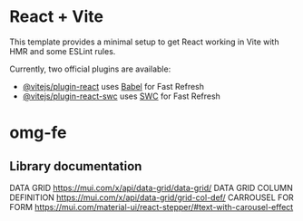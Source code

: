# React + Vite

This template provides a minimal setup to get React working in Vite with HMR and some ESLint rules.

Currently, two official plugins are available:

- [@vitejs/plugin-react](https://github.com/vitejs/vite-plugin-react/blob/main/packages/plugin-react/README.md) uses [Babel](https://babeljs.io/) for Fast Refresh
- [@vitejs/plugin-react-swc](https://github.com/vitejs/vite-plugin-react-swc) uses [SWC](https://swc.rs/) for Fast Refresh
# omg-fe

## Library documentation

DATA GRID https://mui.com/x/api/data-grid/data-grid/
DATA GRID COLUMN DEFINITION https://mui.com/x/api/data-grid/grid-col-def/
CARROUSEL FOR FORM https://mui.com/material-ui/react-stepper/#text-with-carousel-effect